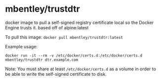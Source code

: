 mbentley/trustdtr
=================

docker image to pull a self-signed registry certificate local so the Docker Engine trusts it.
based off of alpine:latest

To pull this image:
`docker pull mbentley/trustdtr:latest`

Example usage:

`docker run -it --rm -v /etc/docker/certs.d:/etc/docker/certs.d mbentley/trustdtr dtr.example.com`

Note: You must share at least `/etc/docker/certs.d` as a volume in order to be able to write the self-signed certificate to disk.
